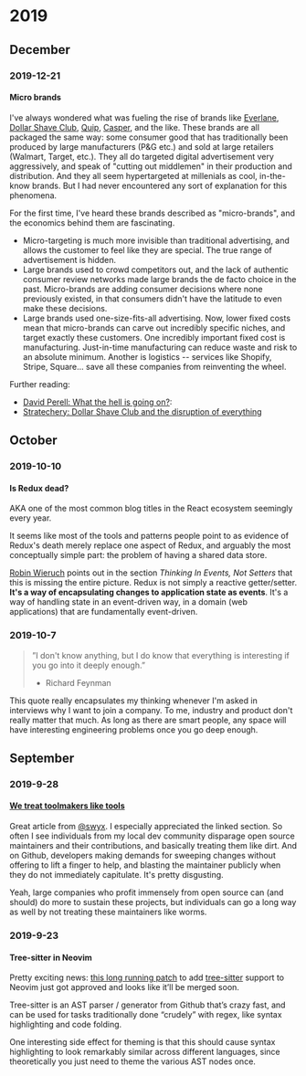 # 2019

## December

### 2019-12-21

#### Micro brands

I've always wondered what was fueling the rise of brands like [Everlane](https://www.everlane.com/), [Dollar Shave Club](https://www.dollarshaveclub.com/), [Quip](https://www.getquip.com/), [Casper](https://casper.com/), and the like. These brands are all packaged the same way: some consumer good that has traditionally been produced by large manufacturers (P&G etc.) and sold at large retailers (Walmart, Target, etc.). They all do targeted digital advertisement very aggressively, and speak of "cutting out middlemen" in their production and distribution. And they all seem hypertargeted at millenials as cool, in-the-know brands. But I had never encountered any sort of explanation for this phenomena.

For the first time, I've heard these brands described as "micro-brands", and the economics behind them are fascinating.

- Micro-targeting is much more invisible than traditional advertising, and allows the customer to feel like they are special. The true range of advertisement is hidden.
- Large brands used to crowd competitors out, and the lack of authentic consumer review networks made large brands the de facto choice in the past. Micro-brands are adding consumer decisions where none previously existed, in that consumers didn't have the latitude to even make these decisions.
- Large brands used one-size-fits-all advertising. Now, lower fixed costs mean that micro-brands can carve out incredibly specific niches, and target exactly these customers. One incredibly important fixed cost is manufacturing. Just-in-time manufacturing can reduce waste and risk to an absolute minimum. Another is logistics -- services like Shopify, Stripe, Square... save all these companies from reinventing the wheel.

Further reading:

- [David Perell: What the hell is going on?](https://www.perell.com/blog/what-the-hell-is-going-on):
- [Stratechery: Dollar Shave Club and the disruption of everything](https://stratechery.com/2016/dollar-shave-club-and-the-disruption-of-everything/)

## October

### 2019-10-10

#### Is Redux dead?

AKA one of the most common blog titles in the React ecosystem seemingly every year.

It seems like most of the tools and patterns people point to as evidence of Redux's death merely replace one aspect of Redux, and arguably the most conceptually simple part: the problem of having a shared data store.

[Robin Wieruch](https://www.robinwieruch.de/redux-javascript) points out in the section *Thinking In Events, Not Setters* that this is missing the entire picture. Redux is not simply a reactive getter/setter. **It's a way of encapsulating changes to application state as events**. It's a way of handling state in an event-driven way, in a domain (web applications) that are fundamentally event-driven.

### 2019-10-7

> ”I don't know anything, but I do know that everything is interesting if you go into it deeply enough.”
> - Richard Feynman

This quote really encapsulates my thinking whenever I'm asked in interviews why I want to join a company. To me, industry and product don't really matter that much. As long as there are smart people, any space will have interesting engineering problems once you go deep enough.

## September

### 2019-9-28

#### [We treat toolmakers like tools](https://www.swyx.io/writing/js-tooling/#we-treat-toolmakers-like-tools)

Great article from [@swyx](https://www.swyx.io/). I especially appreciated the linked section. So often I see individuals from my local dev community disparage open source maintainers and their contributions, and basically treating them like dirt. And on Github, developers making demands for sweeping changes without offering to lift a finger to help, and blasting the maintainer publicly when they do not immediately capitulate. It's pretty disgusting.

Yeah, large companies who profit immensely from open source can (and should) do more to sustain these projects, but individuals can go a long way as well by not treating these maintainers like worms.

### 2019-9-23

#### Tree-sitter in Neovim

Pretty exciting news: [this long running patch](https://github.com/neovim/neovim/pull/10124) to add [tree-sitter](https://github.com/tree-sitter/tree-sitter) support to Neovim just got approved and looks like it’ll be merged soon.

Tree-sitter is an AST parser / generator from Github that’s crazy fast, and can be used for tasks traditionally done “crudely” with regex, like syntax highlighting and code folding.

One interesting side effect for theming is that this should cause syntax highlighting to look remarkably similar across different languages, since theoretically you just need to theme the various AST nodes once.
